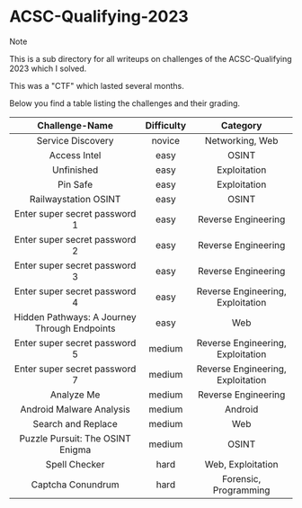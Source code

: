 # ACSC-Qualifying-2023

> [!Note]
> This is a sub directory for all writeups on challenges of the ACSC-Qualifying 2023 which I solved.
>
> This was a "CTF" which lasted several months.
>
> Below you find a table listing the challenges and their grading.
>
> | Challenge-Name | Difficulty | Category |
> | :------------: | :--------: | :------: |
> | Service Discovery | novice | Networking, Web |
> | Access Intel | easy | OSINT |
> | Unfinished | easy | Exploitation |
> | Pin Safe | easy | Exploitation |
> | Railwaystation OSINT | easy | OSINT |
> | Enter super secret password 1 | easy | Reverse Engineering |
> | Enter super secret password 2 | easy | Reverse Engineering |
> | Enter super secret password 3 | easy | Reverse Engineering |
> | Enter super secret password 4 | easy | Reverse Engineering, Exploitation |
> | Hidden Pathways: A Journey Through Endpoints | easy | Web |
> | Enter super secret password 5 | medium | Reverse Engineering, Exploitation |
> | Enter super secret password 7 | medium | Reverse Engineering, Exploitation |
> | Analyze Me | medium | Reverse Engineering |
> | Android Malware Analysis | medium | Android |
> | Search and Replace | medium | Web |
> | Puzzle Pursuit: The OSINT Enigma | medium | OSINT |
> | Spell Checker | hard | Web, Exploitation |
> | Captcha Conundrum | hard | Forensic, Programming |



